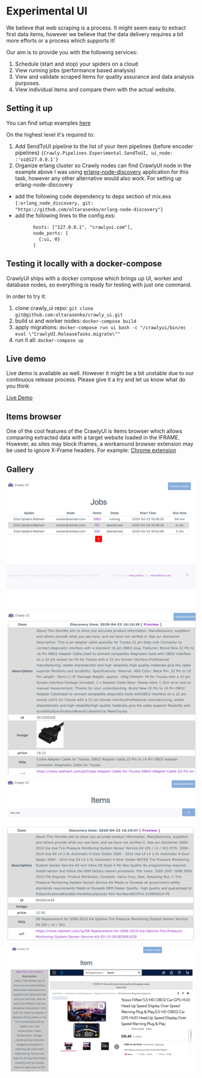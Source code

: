 # Experimental UI

We believe that web scraping is a process. It might seem easy to extract first 
data items, however we believe that the data delivery requires a bit more efforts or
a process which supports it!

Our aim is to provide you with the following services:

1. Schedule (start and stop) your spiders on a cloud
2. View running jobs (performance based analysis)
3. View and validate scraped items for quality assurance and data analysis purposes.
4. View individual items and compare them with the actual website.

## Setting it up

You can find setup examples [here](https://github.com/oltarasenko/crawly_ui/tree/master/examples)

On the highest level it's required to:
1. Add SendToUI pipeline to the list of your item pipelines (before encoder pipelines)
`{Crawly.Pipelines.Experimental.SendToUI, ui_node: :'ui@127.0.0.1'}`
2. Organize erlang cluster so Crawly nodes can find CrawlyUI node
in the example above I was using [erlang-node-discovery](https://github.com/oltarasenko/erlang-node-discovery)
application for this task, however any other alternative would also work.
For setting up erlang-node-discovery 
-  add the following code dependency to deps section of mix.exs
`{:erlang_node_discovery, git: "https://github.com/oltarasenko/erlang-node-discovery"}`
- add the following lines to the config.exs: 
```config :erlang_node_discovery,
          hosts: ["127.0.0.1", "crawlyui.com"],
          node_ports: [
            {:ui, 0}
          ]
```

## Testing it locally with a docker-compose

CrawlyUI ships with a docker compose which brings up UI, worker and database
nodes, so everything is ready for testing with just one command.

In order to try it:
1. clone crawly_ui repo: `git clone git@github.com:oltarasenko/crawly_ui.git`
2. build ui and worker nodes: `docker-compose build`
3. apply migrations: `docker-compose run ui bash -c "/crawlyui/bin/ec eval \"CrawlyUI.ReleaseTasks.migrate\""`
4. run it all: `docker-compose up`

## Live demo

Live demo is available as well. However it might be a bit unstable due to our continuous release process.
Please give it a try and let us know what do you think

[Live Demo](http://18.216.221.122/)  

## Items browser

One of the cool features of the CrawlyUI is items browser which allows comparing
extracted data with a target website loaded in the IFRAME. However, as sites may block iframes, a workaround browser extension may be used to ignore X-Frame headers.
For example:
[Chrome extension](https://chrome.google.com/webstore/detail/ignore-x-frame-headers/gleekbfjekiniecknbkamfmkohkpodhe)

## Gallery

![Main Page](documentation/assets/main_page.png?raw=true)

![Items browser](documentation/assets/items_page.png?raw=true)

![Items browser search](documentation/assets/item_with_filters.png?raw=true)

![Items browser](documentation/assets/item_preview_example.png?raw=true)
